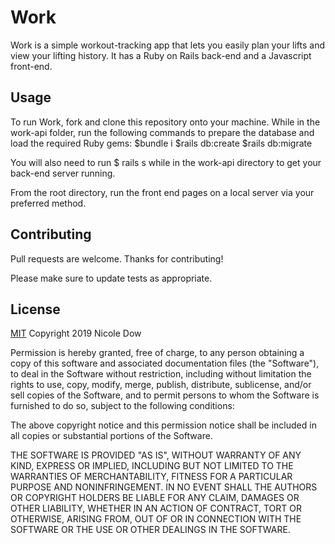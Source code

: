 # Work

Work is a simple workout-tracking app that lets you easily plan your lifts and view your lifting history. It has a Ruby on Rails back-end and a Javascript front-end.

## Usage
To run Work, fork and clone this repository onto your machine. While in the work-api folder, run the following commands to prepare the database and load the required Ruby gems:
$bundle i
$rails db:create
$rails db:migrate

You will also need to run 
$ rails s
while in the work-api directory to get your back-end server running.

From the root directory, run the front end pages on a local server via your preferred method.

## Contributing
Pull requests are welcome. Thanks for contributing!

Please make sure to update tests as appropriate.

## License
[MIT](https://choosealicense.com/licenses/mit/)
Copyright 2019 Nicole Dow

Permission is hereby granted, free of charge, to any person obtaining a copy of this software and associated documentation files (the "Software"), to deal in the Software without restriction, including without limitation the rights to use, copy, modify, merge, publish, distribute, sublicense, and/or sell copies of the Software, and to permit persons to whom the Software is furnished to do so, subject to the following conditions:

The above copyright notice and this permission notice shall be included in all copies or substantial portions of the Software.

THE SOFTWARE IS PROVIDED "AS IS", WITHOUT WARRANTY OF ANY KIND, EXPRESS OR IMPLIED, INCLUDING BUT NOT LIMITED TO THE WARRANTIES OF MERCHANTABILITY, FITNESS FOR A PARTICULAR PURPOSE AND NONINFRINGEMENT. IN NO EVENT SHALL THE AUTHORS OR COPYRIGHT HOLDERS BE LIABLE FOR ANY CLAIM, DAMAGES OR OTHER LIABILITY, WHETHER IN AN ACTION OF CONTRACT, TORT OR OTHERWISE, ARISING FROM, OUT OF OR IN CONNECTION WITH THE SOFTWARE OR THE USE OR OTHER DEALINGS IN THE SOFTWARE.
